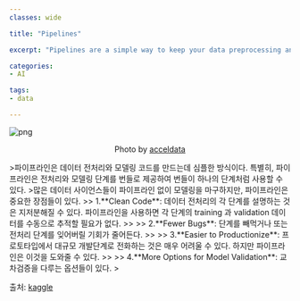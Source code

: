 ```yaml
---
classes: wide

title: "Pipelines"

excerpt: "Pipelines are a simple way to keep your data preprocessing and modeling code organized."

categories:
- AI

tags:
- data

---
```

![png](https://global-uploads.webflow.com/60ddb7e2e50eaef5bec9595c/6167204ed759bf9693f7ee1b_data-pipelines2.png)
<p align="center">Photo by <a href="https://www.acceldata.io/blog/why-manage-data-pipelines-not-data-warehouses">acceldata</a></p>
>파이프라인은 데이터 전처리와 모델링 코드를 만드는데 심플한 방식이다. 특별히, 파이프라인은 전처리와 모델링 단계를 번들로 제공하여 번들이 하나의 단계처럼 사용할 수 있다.
>많은 데이터 사이언스들이 파이프라인 없이 모델링을 마구하지만, 파이프라인은 중요한 장점들이 있다.
>> 1.**Clean Code**: 데이터 전처리의 각 단계를 설명하는 것은 지저분해질 수 있다. 파이프라인을 사용하면 각 단계의 training 과 validation 데이터를 수동으로 추적할 필요가 없다.
>>
>> 2.**Fewer Bugs**: 단계를 빼먹거나 또는 전처리 단계를 잊어버릴 기회가 줄어든다.
>>
>> 3.**Easier to Productionize**: 프로토타입에서 대규모 개발단계로 전화하는 것은 매우 어려울 수 있다. 하지만 파이프라인은 이것을 도와줄 수 있다.
>>
>> 4.**More Options for Model Validation**: 교차검증을 다루는 옵션들이 있다.
> 

출처: [kaggle](https://www.kaggle.com/code/alexisbcook/pipelines)